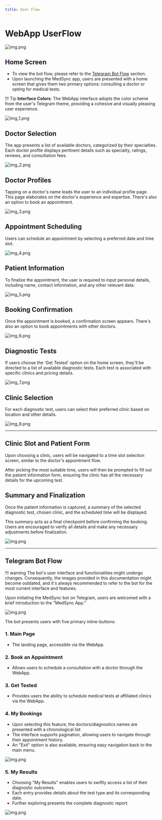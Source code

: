 ```yaml
---
title: User Flow
---
```


# WebApp UserFlow

![img.png](images/main.jpg)

## Home Screen

- To view the bot flow, please refer to the [Telegram Bot Flow](#telegram-bot-flow) section.
- Upon launching the MedSync app, users are presented with a home screen that gives them two primary options: consulting a
doctor or opting for medical tests.


!!! Tip
    **Interface Colors**: The WebApp interface adopts the color scheme from the user's Telegram theme, providing a
    cohesive and visually pleasing user experience.

![img_1.png](images/img_1.png)

## Doctor Selection

The app presents a list of available doctors, categorized by their specialties. Each doctor profile displays pertinent
details such as specialty, ratings, reviews, and consultation fees.

![img_2.png](images/img_2.png)

## Doctor Profiles

Tapping on a doctor's name leads the user to an individual profile page. This page elaborates on the doctor's experience
and expertise. There's also an option to book an appointment.

![img_3.png](images/img_3.png)

## Appointment Scheduling

Users can schedule an appointment by selecting a preferred date and time slot.

![img_4.png](images/img_4.png)

## Patient Information

To finalize the appointment, the user is required to input personal details, including name, contact information, and
any other relevant data.

![img_5.png](images/img_5.png)

## Booking Confirmation

Once the appointment is booked, a confirmation screen appears. There's also an option to book appointments with other
doctors.

![img_6.png](images/img_6.png)

## Diagnostic Tests

If users choose the 'Get Tested' option on the home screen, they'll be directed to a list of available diagnostic tests.
Each test is associated with specific clinics and pricing details.

![img_7.png](images/img_7.png)

## Clinic Selection

For each diagnostic test, users can select their preferred clinic based on location and other details.

![img_8.png](images/img_8.png)

---

## Clinic Slot and Patient Form
Upon choosing a clinic, users will be navigated to a time slot selection screen, similar to the doctor's appointment
flow. 

After picking the most suitable time, users will then be prompted to fill out the patient information form,
ensuring the clinic has all the necessary details for the upcoming test.

## Summary and Finalization
Once the patient information is captured, a summary of the selected diagnostic test, chosen clinic, and the scheduled
time will be displayed. 

This summary acts as a final checkpoint before confirming the booking. Users are encouraged to
verify all details and make any necessary adjustments before finalization.

![img.png](images/img_9.png)

---
## Telegram Bot Flow
!!! warning
    The bot's user interface and functionalities might undergo changes. Consequently, the images provided in this documentation might become outdated, and it's always recommended to refer to the bot for the most current interface and features.

Upon initiating the MedSync bot on Telegram, users are welcomed with a brief introduction to the "MedSync App." 

![img.png](images/img_10.png)

The bot presents users with five primary inline-buttons:

### 1. **Main Page** 
   - The landing page, accessible via the WebApp.
### 2. **Book an Appointment** 
   - Allows users to schedule a consultation with a doctor through the WebApp.
### 3. **Get Tested** 
   - Provides users the ability to schedule medical tests at affiliated clinics via the WebApp.
### 4. **My Bookings**
   - Upon selecting this feature, the doctors/diagnostics names are presented with a chronological list
   - The interface supports pagination, allowing users to navigate through their appointment history. 
   - An "Exit" option is also available, ensuring easy navigation back to the main menu.

![img.png](images/img_11.png)

### 5. **My Results**
   - Choosing "My Results" enables users to swiftly access a list of their diagnostic outcomes. 
   - Each entry provides details about the test type and its corresponding date. 
   - Further exploring presents the complete diagnostic report.

![img.png](images/img_12.png)

